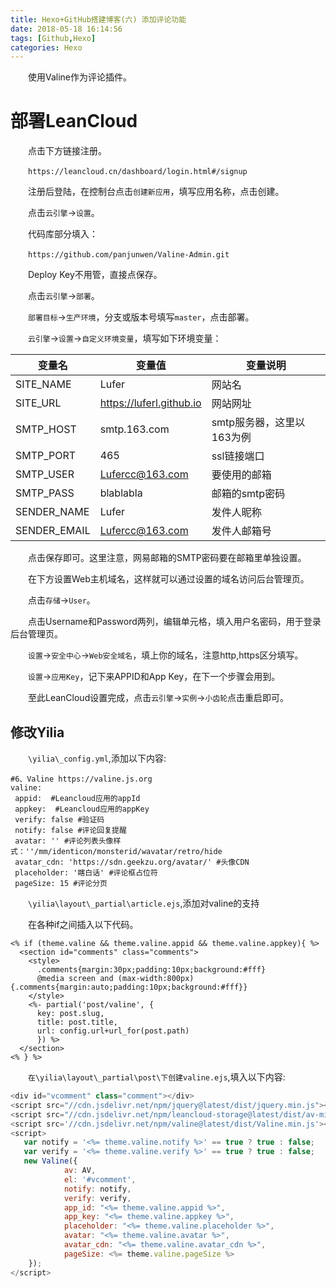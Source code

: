 ```yaml
---
title: Hexo+GitHub搭建博客(六) 添加评论功能
date: 2018-05-18 16:14:56
tags: [Github,Hexo]
categories: Hexo
---
```


&emsp;&emsp;使用Valine作为评论插件。

# 部署LeanCloud

&emsp;&emsp;点击下方链接注册。

&emsp;&emsp;`https://leancloud.cn/dashboard/login.html#/signup`

&emsp;&emsp;注册后登陆，在控制台点击`创建新应用`，填写应用名称，点击创建。

&emsp;&emsp;点击`云引擎`->`设置`。

&emsp;&emsp;代码库部分填入：

&emsp;&emsp;`https://github.com/panjunwen/Valine-Admin.git`

&emsp;&emsp;Deploy Key不用管，直接点保存。

&emsp;&emsp;点击`云引擎`->`部署`。

&emsp;&emsp;`部署目标`->`生产环境`，分支或版本号填写`master`，点击部署。

&emsp;&emsp;`云引擎`->`设置`->`自定义环境变量`，填写如下环境变量：

|变量名|变量值|变量说明|
|----|----|----|
|SITE_NAME|Lufer|网站名|
|SITE_URL|https://luferl.github.io|网站网址|
|SMTP_HOST|smtp.163.com|smtp服务器，这里以163为例|
|SMTP_PORT|465|ssl链接端口|
|SMTP_USER|Lufercc@163.com|要使用的邮箱|
|SMTP_PASS|blablabla|邮箱的smtp密码|
|SENDER_NAME|Lufer|发件人昵称|
|SENDER_EMAIL|Lufercc@163.com|发件人邮箱号|

&emsp;&emsp;点击保存即可。这里注意，网易邮箱的SMTP密码要在邮箱里单独设置。

&emsp;&emsp;在下方设置Web主机域名，这样就可以通过设置的域名访问后台管理页。

&emsp;&emsp;点击`存储`->`User`。

&emsp;&emsp;点击Username和Password两列，编辑单元格，填入用户名密码，用于登录后台管理页。


&emsp;&emsp;`设置`->`安全中心`->`Web安全域名`，填上你的域名，注意http,https区分填写。

&emsp;&emsp;`设置`->`应用Key`，记下来APPID和App Key，在下一个步骤会用到。

&emsp;&emsp;至此LeanCloud设置完成，点击`云引擎`->`实例`->`小齿轮`点击重启即可。

## 修改Yilia

&emsp;&emsp;`\yilia\_config.yml`,添加以下内容:
```
#6、Valine https://valine.js.org
valine: 
 appid:  #Leancloud应用的appId
 appkey:  #Leancloud应用的appKey
 verify: false #验证码
 notify: false #评论回复提醒
 avatar: '' #评论列表头像样式：''/mm/identicon/monsterid/wavatar/retro/hide
 avatar_cdn: 'https://sdn.geekzu.org/avatar/' #头像CDN
 placeholder: '瞎白话' #评论框占位符
 pageSize: 15 #评论分页
```

&emsp;&emsp;`\yilia\layout\_partial\article.ejs`,添加对valine的支持

&emsp;&emsp;在各种if之间插入以下代码。
```
<% if (theme.valine && theme.valine.appid && theme.valine.appkey){ %>
  <section id="comments" class="comments">
    <style>
      .comments{margin:30px;padding:10px;background:#fff}
      @media screen and (max-width:800px){.comments{margin:auto;padding:10px;background:#fff}}
    </style>
    <%- partial('post/valine', {
      key: post.slug,
      title: post.title,
      url: config.url+url_for(post.path)
      }) %>
  </section>
<% } %>
```
&emsp;&emsp;`在\yilia\layout\_partial\post\下创建valine.ejs`,填入以下内容:
```javascript
<div id="vcomment" class="comment"></div>
<script src="//cdn.jsdelivr.net/npm/jquery@latest/dist/jquery.min.js"></script>
<script src="//cdn.jsdelivr.net/npm/leancloud-storage@latest/dist/av-min.js"></script>
<script src='//cdn.jsdelivr.net/npm/valine@latest/dist/Valine.min.js'></script>
<script>
   var notify = '<%= theme.valine.notify %>' == true ? true : false;
   var verify = '<%= theme.valine.verify %>' == true ? true : false;
   new Valine({
            av: AV,
            el: '#vcomment',
            notify: notify,
            verify: verify,
            app_id: "<%= theme.valine.appid %>",
            app_key: "<%= theme.valine.appkey %>",
            placeholder: "<%= theme.valine.placeholder %>",
            avatar: "<%= theme.valine.avatar %>",
            avatar_cdn: "<%= theme.valine.avatar_cdn %>",
            pageSize: <%= theme.valine.pageSize %>
    });
</script>
```